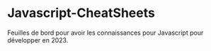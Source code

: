# Javascript-CheatSheets
Feuilles de bord pour avoir les connaissances pour Javascript pour développer en 2023.
